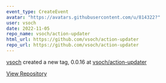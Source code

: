 ```yaml
---
event_type: CreateEvent
avatar: "https://avatars.githubusercontent.com/u/814322?"
user: vsoch
date: 2022-11-05
repo_name: vsoch/action-updater
html_url: https://github.com/vsoch/action-updater
repo_url: https://github.com/vsoch/action-updater
---
```


<a href='https://github.com/vsoch' target='_blank'>vsoch</a> created a new tag, 0.0.16 at <a href='https://github.com/vsoch/action-updater' target='_blank'>vsoch/action-updater</a>

<a href='https://github.com/vsoch/action-updater' target='_blank'>View Repository</a>